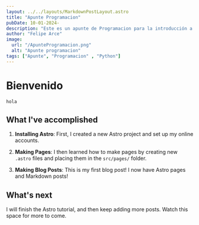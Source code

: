 ```yaml
---
layout: ../../layouts/MarkdownPostLayout.astro
title: "Apunte Programacion"
pubDate: 10-01-2024-
description: "Este es un apunte de Programacion para la introducción a la tecnicatura universitaria en programacion"
author: "Felipe Arce"
image:
  url: "/ApunteProgramacion.png"
  alt: "Apunte programacion"
tags: ["Apunte", "Programacion" , "Python"]
---
```


# Bienvenido
```console
hola
```
## What I've accomplished

1. **Installing Astro**: First, I created a new Astro project and set up my online accounts.

2. **Making Pages**: I then learned how to make pages by creating new `.astro` files and placing them in the `src/pages/` folder.

3. **Making Blog Posts**: This is my first blog post! I now have Astro pages and Markdown posts!

## What's next

I will finish the Astro tutorial, and then keep adding more posts. Watch this space for more to come.
